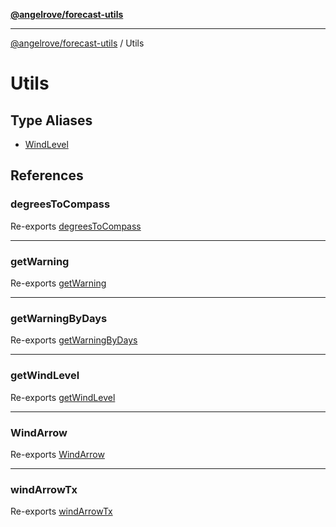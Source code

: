 [**@angelrove/forecast-utils**](../README.md)

***

[@angelrove/forecast-utils](../README.md) / Utils

# Utils

## Type Aliases

- [WindLevel](type-aliases/WindLevel.md)

## References

### degreesToCompass

Re-exports [degreesToCompass](../index/functions/degreesToCompass.md)

***

### getWarning

Re-exports [getWarning](../index/functions/getWarning.md)

***

### getWarningByDays

Re-exports [getWarningByDays](../index/functions/getWarningByDays.md)

***

### getWindLevel

Re-exports [getWindLevel](../index/functions/getWindLevel.md)

***

### WindArrow

Re-exports [WindArrow](../index/functions/WindArrow.md)

***

### windArrowTx

Re-exports [windArrowTx](../index/functions/windArrowTx.md)
